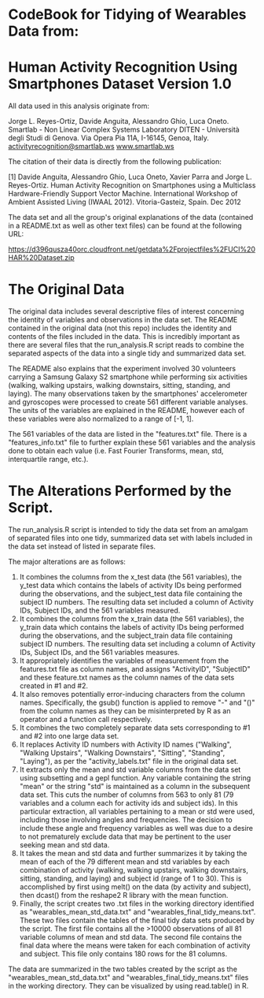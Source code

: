 # CodeBook for Tidying of Wearables Data from:
# Human Activity Recognition Using Smartphones Dataset Version 1.0


All data used in this analysis originate from:

Jorge L. Reyes-Ortiz, Davide Anguita, Alessandro Ghio, Luca Oneto.
Smartlab - Non Linear Complex Systems Laboratory
DITEN - Università degli Studi di Genova.
Via Opera Pia 11A, I-16145, Genoa, Italy.
activityrecognition@smartlab.ws
www.smartlab.ws

The citation of their data is directly from the following publication:

[1] Davide Anguita, Alessandro Ghio, Luca Oneto, Xavier Parra and Jorge L. Reyes-Ortiz. Human Activity Recognition on Smartphones using a Multiclass Hardware-Friendly Support Vector Machine. International Workshop of Ambient Assisted Living (IWAAL 2012). Vitoria-Gasteiz, Spain. Dec 2012


The data set and all the group's original explanations of the data (contained in a README.txt as well as other text files) can be found at the following URL:

https://d396qusza40orc.cloudfront.net/getdata%2Fprojectfiles%2FUCI%20HAR%20Dataset.zip

# The Original Data

The original data includes several descriptive files of interest concerning the identity of variables and observations in the data set.  The README contained in the original data (not this repo) includes the identity and contents of the files included in the data.  This is incredibly important as there are several files that the run_analysis.R script reads to combine the separated aspects of the data into a single tidy and summarized data set.  

The README also explains that the experiment involved 30 volunteers carrying a Samsung Galaxy S2 smartphone while performing six activities (walking, walking upstairs, walking downstairs, sitting, standing, and laying).  The many observations taken by the smartphones' accelerometer and gyroscopes were processed to create 561 different variable analyses.  The units of the variables are explained in the README, however each of these variables were also normalized to a range of [-1, 1]. 

The 561 variables of the data are listed in the "features.txt" file. There is a "features_info.txt" file to further explain these 561 variables and the analysis done to obtain each value (i.e. Fast Fourier Transforms, mean, std, interquartile range, etc.).

# The Alterations Performed by the Script.

The run_analysis.R script is intended to tidy the data set from an amalgam of separated files into one tidy, summarized data set with labels included in the data set instead of listed in separate files.

The major alterations are as follows:

1. It combines the columns from the x_test data (the 561 variables), the y_test data which contains the labels of activity IDs being performed during the observations, and the subject_test data file containing the subject ID numbers.  The resulting data set included a column of Activity IDs, Subject IDs, and the 561 variables measured.
2. It combines the columns from the x_train data (the 561 variables), the y_train data which contains the labels of activity IDs being performed during the observations, and the subject_train data file containing subject ID numbers.  The resulting data set including a column of Activity IDs, Subject IDs, and the 561 variables measures.
3. It appropriately identifies the variables of measurement from the features.txt file as column names, and assigns "ActivityID", "SubjectID" and these feature.txt names as the column names of the data sets created in #1 and #2.
4. It also removes potentially error-inducing characters from the column names.  Specifically, the gsub() function is applied to remove "-" and "()" from the column names as they can be misinterpreted by R as an operator and a function call respectively.
5. It combines the two completely separate data sets corresponding to #1 and #2 into one large data set.
6. It replaces Activity ID numbers with Activity ID names ("Walking", "Walking Upstairs", "Walking Downstairs", "Sitting", "Standing", "Laying"), as per the "activity_labels.txt" file in the original data set.
7. It extracts only the mean and std variable columns from the data set using subsetting and a gepl function.  Any variable containing the string "mean" or the string "std" is maintained as a column in the subsequent data set.  This cuts the number of columns from 563 to only 81 (79 variables and a column each for activity ids and subject ids).  In this particular extraction, all variables pertaining to a mean or std were used, including those involving angles and frequencies.  The decision to include these angle and frequency variables as well was due to a desire to not prematurely exclude data that may be pertinent to the user seeking mean and std data.
8. It takes the mean and std data and further summarizes it by taking the mean of each of the 79 different mean and std variables by each combination of activity (walking, walking upstairs, walking downstairs, sitting, standing, and laying) and subject id (range of 1 to 30).  This is accomplished by first using melt() on the data (by activity and subject), then dcast() from the reshape2 R library with the mean function.
9. Finally, the script creates two .txt files in the working directory identified as "wearables_mean_std_data.txt" and "wearables_final_tidy_means.txt".  These two files contain the tables of the final tidy data sets produced by the script.  The first file contains all the >10000 observations of all 81 variable columns of mean and std data.  The second file contains the final data where the means were taken for each combination of activity and subject.  This file only contains 180 rows for the 81 columns.


The data are summarized in the two tables created by the script as the "wearables_mean_std_data.txt" and "wearables_final_tidy_means.txt" files in the working directory.  They can be visualized by using read.table() in R.
